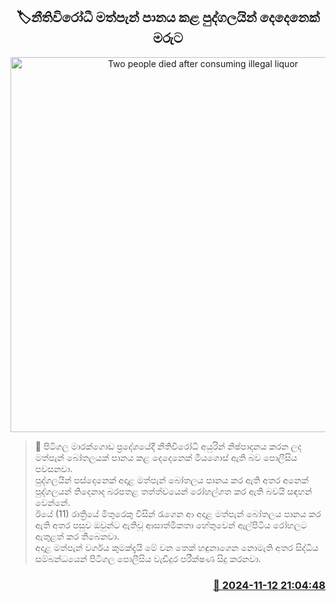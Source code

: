 <p align='center'><b><h2 align='center' title='Two people died after consuming illegal liquor'>🏷නීතිවිරෝධී මත්පැන් පානය කළ පුද්ගලයින් දෙදෙනෙක් මරුට</h2></b></p>
<p align='center'><img src='https://helakuru.sgp1.cdn.digitaloceanspaces.com/esana/images/lib/death[1].jpg' width='600' alt='Two people died after consuming illegal liquor'></p>

>📝 පිටිගල මාරක්ගොඩ ප්‍රදේශයේදී නීතිවිරෝධි අයුරින් නිෂ්පාදනය කරන ලද මත්පැන් බෝතලයක් පානය කළ දෙදෙනෙක් මියගොස් ඇති බව පොලීසිය පවසනවා.<br>පුද්ගලයින් පස්දෙනෙක් අදාළ මත්පැන් බෝතලය පානය කර ඇති අතර අනෙක් පුද්ගලයන් තිදෙනාද බරපතළ තත්ත්වයෙන් රෝහල්ගත කර ඇති බවයි සඳහන් වෙන්නේ.<br>ඊයේ (11) රාත්‍රියේ මිතුරෙකු විසින් රැගෙන ආ අදාළ මත්පැන් බෝතලය පානය කර ඇති අතර පසුව ඔවුන්ට ඇතිවූ ආසාත්මිකතා හේතුවෙන් ඇල්පිටිය රෝහලට ඇතුළත් කර තිබෙනවා.<br>අදාළ මත්පැන් වර්ගය කුමක්දැයි මේ වන තෙක් හඳුනාගෙන නොමැති අතර සිද්ධිය සම්බන්ධයෙන් පිටිගල පොලීසිය වැඩිදුර පරීක්ෂණ සිදු කරනවා.<br>

<h3 align='right'><a href='https://www.helakuru.lk/esana/p/104979/'>📅 2024-11-12 21:04:48</a></h3>
